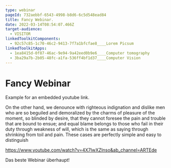 ```yaml
---
type: webinar
pageId: 732aebbf-6543-4998-b8d6-6c5d548ead84
title: Fancy Webinar.
date: 2022-03-14T08:54:07.466Z
target-audience:
  - VISITOR
linkedToolkitComponents:
  - 92c57c85-1c70-46c2-9413-7f7a1bfcfae8____Lorem Picsum
linkedToolkitApps:
  - 1ea8415d-0f87-46ac-9e94-9a42eed0b9e6____Computer tomography
  - 3ba29a7b-2b05-48fc-a1fa-536ff4bf1d37____Computer Vision
---
```

# Fancy Webinar

Example for an embedded youtube link. 

On the other hand, we denounce with righteous indignation and dislike men who are so beguiled and demoralized by the charms of pleasure of the moment, so blinded by desire, that they cannot foresee the pain and trouble that are bound to ensue; and equal blame belongs to those who fail in their duty through weakness of will, which is the same as saying through shrinking from toil and pain. These cases are perfectly simple and easy to distinguish

<https://www.youtube.com/watch?v=4X7lwXZInso&ab_channel=ARTEde>

Das beste Webinar überhaupt!